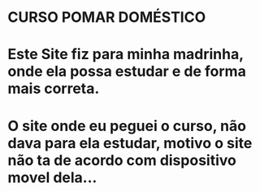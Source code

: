 # CURSO POMAR DOMÉSTICO

# Este Site fiz para minha madrinha, onde ela possa estudar e de forma mais correta.
# O site onde eu peguei o curso, não dava para ela estudar, motivo o site não ta de acordo com dispositivo movel dela...

